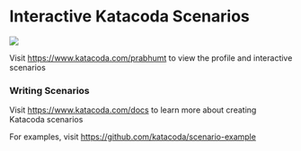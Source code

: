 # Interactive Katacoda Scenarios

[![](http://shields.katacoda.com/katacoda/prabhumt/count.svg)](https://www.katacoda.com/prabhumt "Get your profile on Katacoda.com")

Visit https://www.katacoda.com/prabhumt to view the profile and interactive scenarios

### Writing Scenarios
Visit https://www.katacoda.com/docs to learn more about creating Katacoda scenarios

For examples, visit https://github.com/katacoda/scenario-example
